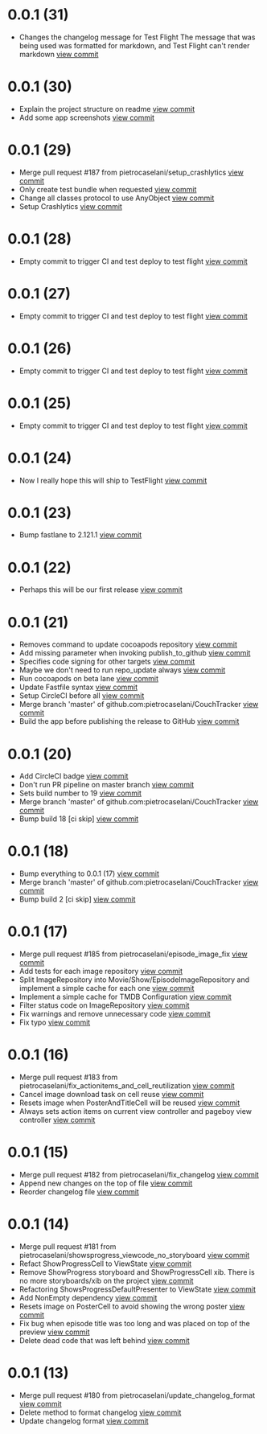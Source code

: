 # 0.0.1 (31) 
* Changes the changelog message for Test Flight The message that was being used was formatted for markdown, and Test Flight can't render markdown [view commit](http://github.com/pietrocaselani/CouchTracker/commit/ba44fd0ab1746e0b5f4f2bdc283019ddfdfffb26)

# 0.0.1 (30) 
* Explain the project structure on readme [view commit](http://github.com/pietrocaselani/CouchTracker/commit/c1fe8658d4c93ce375f7a4c59ffee4f0857d3228)
* Add some app screenshots [view commit](http://github.com/pietrocaselani/CouchTracker/commit/eb5faddee3beccc05c3f984c0d4403ad74fc979d)

# 0.0.1 (29) 
* Merge pull request #187 from pietrocaselani/setup_crashlytics [view commit](http://github.com/pietrocaselani/CouchTracker/commit/17d92857fcf32792af85c0033f82213670a3b604)
* Only create test bundle when requested [view commit](http://github.com/pietrocaselani/CouchTracker/commit/9f39e33418e01f1de3c50752226825a0556d8ad7)
* Change all classes protocol to use AnyObject [view commit](http://github.com/pietrocaselani/CouchTracker/commit/105760bf24d8b8fbaddddc3a90a90f5e77be69fc)
* Setup Crashlytics [view commit](http://github.com/pietrocaselani/CouchTracker/commit/db5f29d691cac0494496829fc838e20b6e2069ce)

# 0.0.1 (28) 
* Empty commit to trigger CI and test deploy to test flight [view commit](http://github.com/pietrocaselani/CouchTracker/commit/9aca0e7504d82e85385d99351a93a3279b1fdbad)

# 0.0.1 (27) 
* Empty commit to trigger CI and test deploy to test flight [view commit](http://github.com/pietrocaselani/CouchTracker/commit/10c7cf70b300794e2e966758f01c663d7715247c)

# 0.0.1 (26) 
* Empty commit to trigger CI and test deploy to test flight [view commit](http://github.com/pietrocaselani/CouchTracker/commit/6fb7f80d3fd8b0d8588e7d771b48db30bb6d4c15)

# 0.0.1 (25) 
* Empty commit to trigger CI and test deploy to test flight [view commit](http://github.com/pietrocaselani/CouchTracker/commit/90410432da81526ea6102efa1aa1b2a1dcdfbd7b)

# 0.0.1 (24) 
* Now I really hope this will ship to TestFlight [view commit](http://github.com/pietrocaselani/CouchTracker/commit/5c6b2fc8f6421b3d2c45c44ee128324b30a768ed)

# 0.0.1 (23) 
* Bump fastlane to 2.121.1 [view commit](http://github.com/pietrocaselani/CouchTracker/commit/ace7c4837e3bc5f7fbbaccb375e730501c156794)

# 0.0.1 (22) 
* Perhaps this will be our first release [view commit](http://github.com/pietrocaselani/CouchTracker/commit/15fdf7886a733518df1b7a531d8f168c9f2cd331)

# 0.0.1 (21) 
* Removes command to update cocoapods repository [view commit](http://github.com/pietrocaselani/CouchTracker/commit/1c60014a461a00b21f48af7cecd302808b1fce1f)
* Add missing parameter when invoking publish_to_github [view commit](http://github.com/pietrocaselani/CouchTracker/commit/cbd6ccbf455f70339c8fe4cd3b792b87d9dcafcf)
* Specifies code signing for other targets [view commit](http://github.com/pietrocaselani/CouchTracker/commit/217eb9c265f777a7460038bbee2b7a55fd718032)
* Maybe we don't need to run repo_update always [view commit](http://github.com/pietrocaselani/CouchTracker/commit/2c4783f79d70831fb18adf9b449266bcc66c1659)
* Run cocoapods on beta lane [view commit](http://github.com/pietrocaselani/CouchTracker/commit/c5150f48073aba3f8b7fb98965144b48e15afa15)
* Update Fastfile syntax [view commit](http://github.com/pietrocaselani/CouchTracker/commit/2588d754fd4ae65e76ffb7e73786e961c42082ea)
* Setup CircleCI before all [view commit](http://github.com/pietrocaselani/CouchTracker/commit/6c37d1ceb7aa60d3598b0e68aba8a8e6043240b8)
* Merge branch 'master' of github.com:pietrocaselani/CouchTracker [view commit](http://github.com/pietrocaselani/CouchTracker/commit/cc8065969589a44673096472c5b8bb72e35b7ec4)
* Build the app before publishing the release to GitHub [view commit](http://github.com/pietrocaselani/CouchTracker/commit/a4c6e79fad59cb2a9d2492d794ddb15390b352cc)

# 0.0.1 (20) 
* Add CircleCI badge [view commit](http://github.com/pietrocaselani/CouchTracker/commit/745f567e811b0df19cb4a38dd25662a109a5395d)
* Don't run PR pipeline on master branch [view commit](http://github.com/pietrocaselani/CouchTracker/commit/2f99468b0b80f55b37ac63b51880924c97ad0b8c)
* Sets build number to 19 [view commit](http://github.com/pietrocaselani/CouchTracker/commit/16da3e69378cf50f4c45d1966f1453e2efcb603a)
* Merge branch 'master' of github.com:pietrocaselani/CouchTracker [view commit](http://github.com/pietrocaselani/CouchTracker/commit/d2316b56887b9643270a2fef3d160b1aa2bd1d32)
* Bump build 18 [ci skip] [view commit](http://github.com/pietrocaselani/CouchTracker/commit/cfb1f39543ea3a7de0a6b611be47fbf6dfc0037d)

# 0.0.1 (18)
* Bump everything to 0.0.1 (17) [view commit](http://github.com/pietrocaselani/CouchTracker/commit/f0317042aa57b58f85e3386518151af747ec824f)
* Merge branch 'master' of github.com:pietrocaselani/CouchTracker [view commit](http://github.com/pietrocaselani/CouchTracker/commit/96087465eadfb5a3ae0b1b8a411b061aa2a860a8)
* Bump build 2 [ci skip] [view commit](http://github.com/pietrocaselani/CouchTracker/commit/1740d839f111e1a68653e9d199cd8cca8a9a2342)

# 0.0.1 (17)
* Merge pull request #185 from pietrocaselani/episode_image_fix [view commit](http://github.com/pietrocaselani/CouchTracker/commit/fd23d6c37300ea5106bb6a14b2a96b87b27f45a6)
* Add tests for each image repository [view commit](http://github.com/pietrocaselani/CouchTracker/commit/8d8d27ff11e5895a3cb3873cf8714a41779e770a)
* Split ImageRepository into Movie/Show/EpisodeImageRepository and implement a simple cache for each one [view commit](http://github.com/pietrocaselani/CouchTracker/commit/c3055feb8897614d2af36d2ed0ffa03e3b29c49a)
* Implement a simple cache for TMDB Configuration [view commit](http://github.com/pietrocaselani/CouchTracker/commit/75527ece796e270828103e860973da8289f9c99a)
* Filter status code on ImageRepository [view commit](http://github.com/pietrocaselani/CouchTracker/commit/0256aabdb81d0c476326d563c1e631995bec5dc8)
* Fix warnings and remove unnecessary code [view commit](http://github.com/pietrocaselani/CouchTracker/commit/3ae012de251169d13f433da5752fc2edf2e45cbe)
* Fix typo [view commit](http://github.com/pietrocaselani/CouchTracker/commit/946dbfe6ea42cda9ae2d6b2877a9bcc8210d52f5)

# 0.0.1 (16)
* Merge pull request #183 from pietrocaselani/fix_actionitems_and_cell_reutilization [view commit](http://github.com/pietrocaselani/CouchTracker/commit/8c5670cc94ba9e5ab86764a74275aede79d164cb)
* Cancel image download task on cell reuse [view commit](http://github.com/pietrocaselani/CouchTracker/commit/2936cc618fccefd91165372fb89e809e198a2587)
* Resets image when PosterAndTitleCell will be reused [view commit](http://github.com/pietrocaselani/CouchTracker/commit/aa513ab42f9999f3619f24c9a199bd8fafa47eb6)
* Always sets action items on current view controller and pageboy view controller [view commit](http://github.com/pietrocaselani/CouchTracker/commit/a7203b852da6eb3a36ec415be932047e9dd36633)

# 0.0.1 (15)
* Merge pull request #182 from pietrocaselani/fix_changelog [view commit](http://github.com/pietrocaselani/CouchTracker/commit/324f1fdbe19a7f82b6cc47c677a10e1a7cc578b0)
* Append new changes on the top of file [view commit](http://github.com/pietrocaselani/CouchTracker/commit/3be58afa4bfdfcb4129b1a0aa06d4f2f03c59cc1)
* Reorder changelog file [view commit](http://github.com/pietrocaselani/CouchTracker/commit/5ccdca3e81adc90d7055b2d6b7410aad17ee95e6)

# 0.0.1 (14)
* Merge pull request #181 from pietrocaselani/showsprogress_viewcode_no_storyboard [view commit](http://github.com/pietrocaselani/CouchTracker/commit/332882052c750cb3133d3e940643c2819c7bfef0)
* Refact ShowProgressCell to ViewState [view commit](http://github.com/pietrocaselani/CouchTracker/commit/f7c4315650d8a897d5df46bc17b1b58caccf48ef)
* Remove ShowProgress storyboard and ShowProgressCell xib. There is no more storyboards/xib on the project [view commit](http://github.com/pietrocaselani/CouchTracker/commit/86306c12318ed21fa47d4758c2e7e581b4749875)
* Refactoring ShowsProgressDefaultPresenter to ViewState [view commit](http://github.com/pietrocaselani/CouchTracker/commit/50d5daecf8307d45d0bc8a5541bfc081e1c97717)
* Add NonEmpty dependency [view commit](http://github.com/pietrocaselani/CouchTracker/commit/d2219874e517281da6c21c6bda72ff8aaf98a5b4)
* Resets image on PosterCell to avoid showing the wrong poster [view commit](http://github.com/pietrocaselani/CouchTracker/commit/b2a875abc5646cab42676596010f427254f83418)
* Fix bug when episode title was too long and was placed on top of the preview [view commit](http://github.com/pietrocaselani/CouchTracker/commit/c59933633540722331c97acd340303ec5a8ccbc5)
* Delete dead code that was left behind [view commit](http://github.com/pietrocaselani/CouchTracker/commit/ec39442694f78285b0714b339bbed1a2f45beedf)

# 0.0.1 (13)
* Merge pull request #180 from pietrocaselani/update_changelog_format [view commit](http://github.com/pietrocaselani/CouchTracker/commit/8e8b1593cc45862e2a63f7c7e2217d619781f259)
* Delete method to format changelog [view commit](http://github.com/pietrocaselani/CouchTracker/commit/4be3d0effd1e45b6a5d9b84d91cc9fd58e4dcdef)
* Update changelog format [view commit](http://github.com/pietrocaselani/CouchTracker/commit/7b67fbe624a3792207c9aed30051e7aaf935a076)
